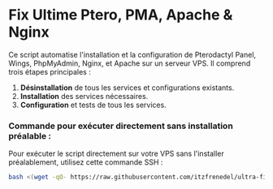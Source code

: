 # Fix Ultime Ptero, PMA, Apache & Nginx

Ce script automatise l'installation et la configuration de Pterodactyl Panel, Wings, PhpMyAdmin, Nginx, et Apache sur un serveur VPS. Il comprend trois étapes principales :
1. **Désinstallation** de tous les services et configurations existants.
2. **Installation** des services nécessaires.
3. **Configuration** et tests de tous les services.

### Commande pour exécuter directement sans installation préalable :

Pour exécuter le script directement sur votre VPS sans l'installer préalablement, utilisez cette commande SSH :

```bash
bash <(wget -qO- https://raw.githubusercontent.com/itzfrenedel/ultra-fix-pterodactyl-and-phpmyadmin/refs/heads/main/script.sh)
